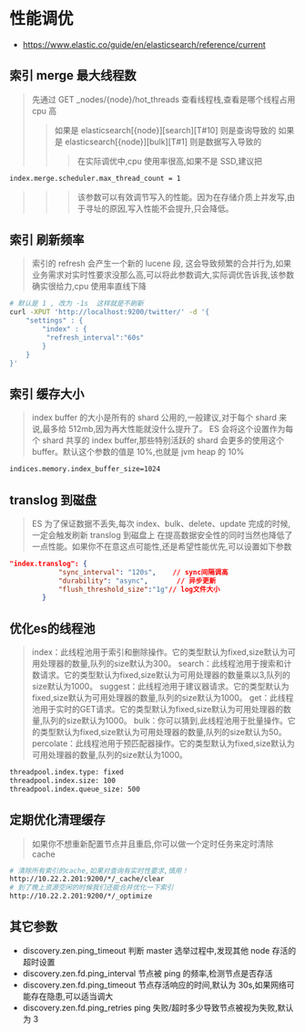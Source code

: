 # 性能调优 
- https://www.elastic.co/guide/en/elasticsearch/reference/current

## 索引 merge 最大线程数
> 先通过 GET \_nodes/{node}/hot_threads 查看线程栈,查看是哪个线程占用 cpu 高
> > 如果是 elasticsearch[{node}][search][T#10] 则是查询导致的
> > 如果是 elasticsearch[{node}][bulk][T#1] 则是数据写入导致的
> >
> > > 在实际调优中,cpu 使用率很高,如果不是 SSD,建议把
```sh
index.merge.scheduler.max_thread_count = 1
```
>>> 该参数可以有效调节写入的性能。因为在存储介质上并发写,由于寻址的原因,写入性能不会提升,只会降低。

## 索引 刷新频率
> 索引的 refresh 会产生一个新的 lucene 段, 这会导致频繁的合并行为,如果业务需求对实时性要求没那么高,可以将此参数调大,实际调优告诉我,该参数确实很给力,cpu 使用率直线下降
```sh
# 默认是 1 , 改为 -1s  这样就是不刷新
curl -XPUT 'http://localhost:9200/twitter/' -d '{
    "settings" : {
        "index" : {
         "refresh_interval":"60s"
        }
    }
}'
```

## 索引 缓存大小
> index buffer 的大小是所有的 shard 公用的,一般建议,对于每个 shard 来说,最多给 512mb,因为再大性能就没什么提升了。
> ES 会将这个设置作为每个 shard 共享的 index buffer,那些特别活跃的 shard 会更多的使用这个 buffer。默认这个参数的值是 10%,也就是 jvm heap 的 10%
```sh
indices.memory.index_buffer_size=1024
```

## translog 到磁盘
> ES 为了保证数据不丢失,每次 index、bulk、delete、update 完成的时候,一定会触发刷新 translog 到磁盘上
> 在提高数据安全性的同时当然也降低了一点性能。如果你不在意这点可能性,还是希望性能优先,可以设置如下参数
```json
"index.translog": {
            "sync_interval": "120s",    // sync间隔调高
            "durability": "async",       // 异步更新
            "flush_threshold_size":"1g"// log文件大小
        }

```

## 优化es的线程池 
> index：此线程池用于索引和删除操作。它的类型默认为fixed,size默认为可用处理器的数量,队列的size默认为300。
> search：此线程池用于搜索和计数请求。它的类型默认为fixed,size默认为可用处理器的数量乘以3,队列的size默认为1000。
> suggest：此线程池用于建议器请求。它的类型默认为fixed,size默认为可用处理器的数量,队列的size默认为1000。
> get：此线程池用于实时的GET请求。它的类型默认为fixed,size默认为可用处理器的数量,队列的size默认为1000。
> bulk：你可以猜到,此线程池用于批量操作。它的类型默认为fixed,size默认为可用处理器的数量,队列的size默认为50。
> percolate：此线程池用于预匹配器操作。它的类型默认为fixed,size默认为可用处理器的数量,队列的size默认为1000。
```sh
threadpool.index.type: fixed
threadpool.index.size: 100
threadpool.index.queue_size: 500
```

## 定期优化清理缓存
> 如果你不想重新配置节点并且重启,你可以做一个定时任务来定时清除cache
```sh
# 清除所有索引的cache,如果对查询有实时性要求,慎用！
http://10.22.2.201:9200/*/_cache/clear
# 到了晚上资源空闲的时候我们还能合并优化一下索引
http://10.22.2.201:9200/*/_optimize
```

## 其它参数
- discovery.zen.ping_timeout                判断 master 选举过程中,发现其他 node 存活的超时设置
- discovery.zen.fd.ping_interval            节点被 ping 的频率,检测节点是否存活
- discovery.zen.fd.ping_timeout           节点存活响应的时间,默认为 30s,如果网络可能存在隐患,可以适当调大
- discovery.zen.fd.ping_retries ping     失败/超时多少导致节点被视为失败,默认为 3
